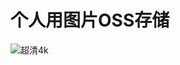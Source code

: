 
# 个人用图片OSS存储
![超清4k](https://fastly.jsDelivr.net/gh/FrecklyComb1728/image-oss@master/image/超清4k.png)
